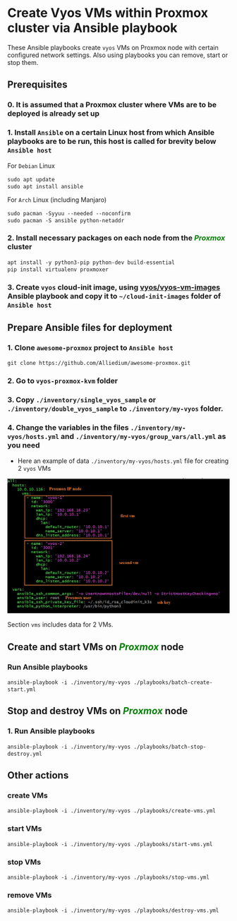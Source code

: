 # Create Vyos VMs within Proxmox cluster via Ansible playbook
  
  These Ansible playbooks create `vyos` VMs on Proxmox node with certain configured network settings. Also using playbooks you can remove, start or stop them.

## Prerequisites
  ### 0. It is assumed that a Proxmox cluster where VMs are to be deployed is already set up

  ### 1. Install `Ansible` on a certain Linux host from which Ansible playbooks are to be run, this host is called for brevity below `Ansible host`

  For `Debian` Linux
  ```
  sudo apt update
  sudo apt install ansible
  ```

  For `Arch` Linux (including Manjaro)

  ```
  sudo pacman -Syyuu --needed --noconfirm
  sudo pacman -S ansible python-netaddr
  ```

  ### 2. Install necessary packages on each node from the ***<font color="green">Proxmox</font>*** cluster
  
  ```
  apt install -y python3-pip python-dev build-essential
  pip install virtualenv proxmoxer
  ```

  ### 3. Create `vyos` cloud-init image, using [vyos/vyos-vm-images](https://github.com/vyos/vyos-vm-images) Ansible playbook and copy it to `~/cloud-init-images` folder of `Ansible host`

## Prepare Ansible files for deployment
  ### 1. Clone `awesome-proxmox` project to `Ansible host`
  
  ```
  git clone https://github.com/Alliedium/awesome-proxmox.git
  ```
  ### 2. Go to `vyos-proxmox-kvm` folder
  ### 3. Copy `./inventory/single_vyos_sample` or `./inventory/double_vyos_sample` to `./inventory/my-vyos` folder.
  ### 4. Change the variables in the files `./inventory/my-vyos/hosts.yml` and `./inventory/my-vyos/group_vars/all.yml` as you need
   
  * Here an example of data `./inventory/my-vyos/hosts.yml` file for creating 2 `vyos` VMs

  ![image](./images/hosts3.jpg)

  Section `vms` includes data for 2 VMs.  

## Create and start VMs on ***<font color="green">Proxmox</font>*** node
 
  ### Run Ansible playbooks

  ```
  ansible-playbook -i ./inventory/my-vyos ./playbooks/batch-create-start.yml
  ```
## Stop and destroy VMs on ***<font color="green">Proxmox</font>*** node
   ### 1. Run Ansible playbooks

  ```
  ansible-playbook -i ./inventory/my-vyos ./playbooks/batch-stop-destroy.yml
  ```

## Other actions

   ### create VMs

   ```
   ansible-playbook -i ./inventory/my-vyos ./playbooks/create-vms.yml
   ```

   ### start VMs

   ```
   ansible-playbook -i ./inventory/my-vyos ./playbooks/start-vms.yml
   ```

   ### stop VMs

   ```
   ansible-playbook -i ./inventory/my-vyos ./playbooks/stop-vms.yml
   ```

   ###  remove VMs

   ```
   ansible-playbook -i ./inventory/my-vyos ./playbooks/destroy-vms.yml
   ```
